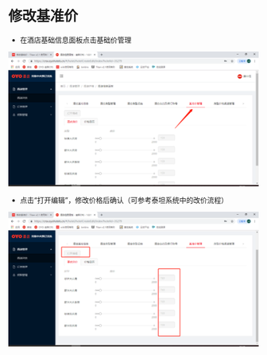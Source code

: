 # 修改基准价

* 在酒店基础信息面板点击基础价管理

![](../../../../.gitbook/assets/image%20%28175%29.png)

* 点击“打开编辑”，修改价格后确认（可参考泰坦系统中的改价流程）

![](../../../../.gitbook/assets/image%20%28255%29.png)

